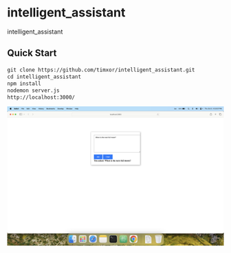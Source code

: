 # intelligent_assistant

intelligent_assistant

## Quick Start

```
git clone https://github.com/timxor/intelligent_assistant.git
cd intelligent_assistant
npm install
nodemon server.js
http://localhost:3000/
```

![image.png](image.png)



